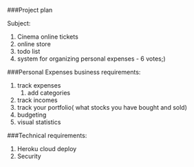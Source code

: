 ###Project plan

Subject:
1. Cinema online tickets
2. online store
3. todo list
4. system for organizing personal expenses - 6 votes;)


###Personal Expenses business requirements:
1. track expenses
    1. add categories
2. track incomes
3. track your portfolio( what stocks you have bought and sold)
4. budgeting
5. visual statistics

###Technical requirements:
1. Heroku cloud deploy
2. Security
